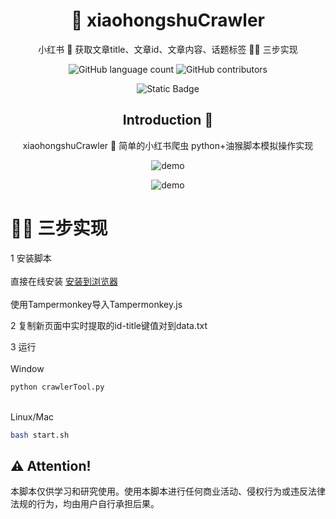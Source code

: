 

<div align=center>

# 🍠 xiaohongshuCrawler
小红书 📕 获取文章title、文章id、文章内容、话题标签 👌🏻 三步实现


![GitHub language count](https://img.shields.io/github/languages/count/mcxiaoxiao/xiaohongshuCrawler)
![GitHub contributors](https://img.shields.io/github/contributors/mcxiaoxiao/xiaohongshuCrawler)





 
![Static Badge](https://img.shields.io/badge/Last_verified-2024.11.29-green)

## Introduction :raised_hands:




xiaohongshuCrawler 📕 简单的小红书爬虫
python+油猴脚本模拟操作实现


 ![demo](https://github.com/mcxiaoxiao/xiaohongshuCrawler/blob/main/demo1.gif)

  ![demo](https://github.com/mcxiaoxiao/xiaohongshuCrawler/blob/main/demo2.png)

</div>
 
 
# 👌🏻 三步实现 

1 安装脚本
</br>
</br>直接在线安装 [安装到浏览器](https://greasyfork.org/zh-CN/scripts/482536-%E5%B0%8F%E7%BA%A2%E4%B9%A6%E7%BD%91%E9%A1%B5%E7%88%AC%E5%8F%96id%E5%92%8C%E6%A0%87%E9%A2%98)
</br>
</br>使用Tampermonkey导入Tampermonkey.js

2 复制新页面中实时提取的id-title键值对到data.txt

3 运行
</br>
</br>Window
```bash
python crawlerTool.py
```
</br>Linux/Mac
 ```bash
bash start.sh
```
## ⚠ Attention! 
本脚本仅供学习和研究使用。使用本脚本进行任何商业活动、侵权行为或违反法律法规的行为，均由用户自行承担后果。
